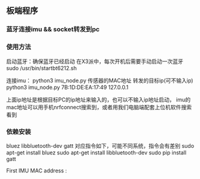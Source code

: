 ## 板端程序
### 蓝牙连接imu && socket转发到pc

### 使用方法
启动蓝牙：确保蓝牙已经启动
在X3派中，每次开机后需要手动启动一次蓝牙
sudo /usr/bin/startbt6212.sh

连接imu：
  python3 imu_node.py 传感器的MAC地址 转发的目标ip(可不输入ip)
  python3 imu_node.py 7B:1D:DE:EA:17:49 127.0.0.1

上面ip地址是根据目标PC的ip地址来输入的，也可以不输入ip地址启动，
imu的mac地址可以用手机nrfconnect搜索到，或者用我们电脑端配套上位机软件搜索看到

### 依赖安装
  bluez
  libbluetooth-dev
  gatt
对应指令如下，可能不同系统，指令会有差别
  sudo apt-get install bluez
  sudo apt-get install libbluetooth-dev
  sudo pip install gatt


First IMU MAC address :  
